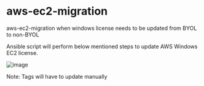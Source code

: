 # aws-ec2-migration
aws-ec2-migration when windows license needs to be updated from BYOL to non-BYOL

Ansible script will perform below mentioned steps to update AWS Windows EC2 license. 

![image](https://user-images.githubusercontent.com/29974760/126468696-af15cc40-d398-4a9e-96a6-66c88b9c44c8.png)


Note: Tags will have to update manually
